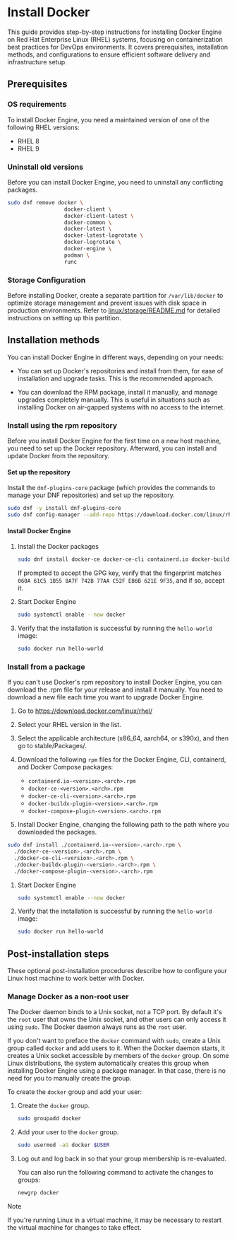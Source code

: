 # Install Docker

This guide provides step-by-step instructions for installing Docker Engine on Red Hat Enterprise Linux (RHEL) systems, focusing on containerization best practices for DevOps environments. It covers prerequisites, installation methods, and configurations to ensure efficient software delivery and infrastructure setup.

## Prerequisites

### OS requirements

To install Docker Engine, you need a maintained version of one of the following RHEL versions:

- RHEL 8
- RHEL 9

### Uninstall old versions

Before you can install Docker Engine, you need to uninstall any conflicting packages.

```bash
sudo dnf remove docker \
                  docker-client \
                  docker-client-latest \
                  docker-common \
                  docker-latest \
                  docker-latest-logrotate \
                  docker-logrotate \
                  docker-engine \
                  podman \
                  runc
```

### Storage Configuration

Before installing Docker, create a separate partition for `/var/lib/docker` to optimize storage management and prevent issues with disk space in production environments. Refer to [linux/storage/README.md](../linux/storage/README.md) for detailed instructions on setting up this partition.

## Installation methods

You can install Docker Engine in different ways, depending on your needs:

- You can set up Docker's repositories and install from them, for ease of installation and upgrade tasks. This is the recommended approach.

- You can download the RPM package, install it manually, and manage upgrades completely manually. This is useful in situations such as installing Docker on air-gapped systems with no access to the internet.

### Install using the rpm repository

Before you install Docker Engine for the first time on a new host machine, you need to set up the Docker repository. Afterward, you can install and update Docker from the repository.

#### Set up the repository

Install the `dnf-plugins-core` package (which provides the commands to manage your DNF repositories) and set up the repository.

```bash
sudo dnf -y install dnf-plugins-core
sudo dnf config-manager --add-repo https://download.docker.com/linux/rhel/docker-ce.repo
```

#### Install Docker Engine

1. Install the Docker packages

   ```bash
   sudo dnf install docker-ce docker-ce-cli containerd.io docker-buildx-plugin docker-compose-plugin
   ```

   If prompted to accept the GPG key, verify that the fingerprint matches `060A 61C5 1B55 8A7F 742B 77AA C52F EB6B 621E 9F35`, and if so, accept it.

1. Start Docker Engine

   ```bash
   sudo systemctl enable --now docker
   ```

1. Verify that the installation is successful by running the `hello-world` image:

   ```bash
   sudo docker run hello-world
   ```

### Install from a package

If you can't use Docker's rpm repository to install Docker Engine, you can download the .rpm file for your release and install it manually. You need to download a new file each time you want to upgrade Docker Engine.

1. Go to https://download.docker.com/linux/rhel/

1. Select your RHEL version in the list.

1. Select the applicable architecture (x86_64, aarch64, or s390x), and then go to stable/Packages/.

1. Download the following `rpm` files for the Docker Engine, CLI, containerd, and Docker Compose packages:

   - `containerd.io-<version>.<arch>.rpm`
   - `docker-ce-<version>.<arch>.rpm`
   - `docker-ce-cli-<version>.<arch>.rpm`
   - `docker-buildx-plugin-<version>.<arch>.rpm`
   - `docker-compose-plugin-<version>.<arch>.rpm`

1. Install Docker Engine, changing the following path to the path where you downloaded the packages.

```bash
sudo dnf install ./containerd.io-<version>.<arch>.rpm \
  ./docker-ce-<version>.<arch>.rpm \
  ./docker-ce-cli-<version>.<arch>.rpm \
  ./docker-buildx-plugin-<version>.<arch>.rpm \
  ./docker-compose-plugin-<version>.<arch>.rpm
```

1. Start Docker Engine

   ```bash
   sudo systemctl enable --now docker
   ```

1. Verify that the installation is successful by running the `hello-world` image:

   ```bash
   sudo docker run hello-world
   ```

## Post-installation steps

These optional post-installation procedures describe how to configure your Linux host machine to work better with Docker.

### Manage Docker as a non-root user

The Docker daemon binds to a Unix socket, not a TCP port. By default it's the `root` user that owns the Unix socket, and other users can only access it using `sudo`. The Docker daemon always runs as the `root` user.

If you don't want to preface the `docker` command with `sudo`, create a Unix group called `docker` and add users to it. When the Docker daemon starts, it creates a Unix socket accessible by members of the `docker` group. On some Linux distributions, the system automatically creates this group when installing Docker Engine using a package manager. In that case, there is no need for you to manually create the group.

To create the `docker` group and add your user:

1. Create the `docker` group.

   ```bash
   sudo groupadd docker
   ```

1. Add your user to the `docker` group.

   ```bash
   sudo usermod -aG docker $USER
   ```

1. Log out and log back in so that your group membership is re-evaluated.

   You can also run the following command to activate the changes to groups:

   ```bash
   newgrp docker
   ```

> [!NOTE]
> If you're running Linux in a virtual machine, it may be necessary to restart the virtual machine for changes to take effect.
